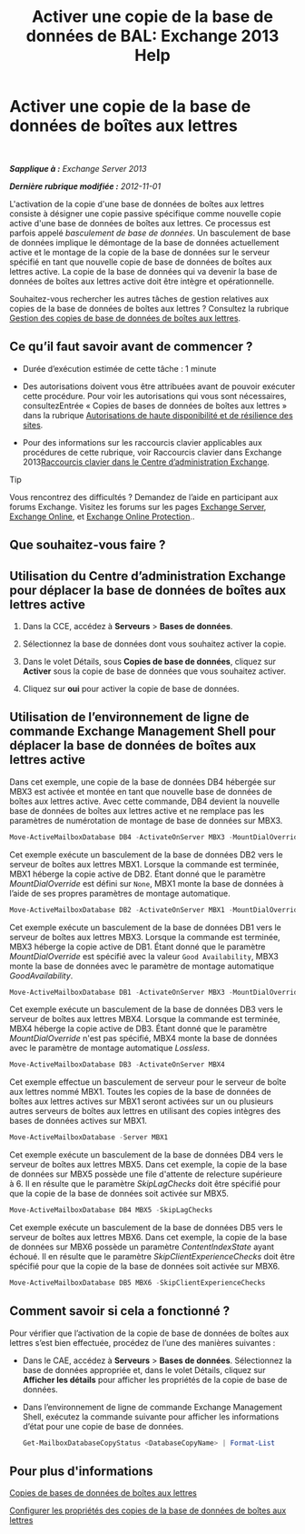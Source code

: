 ﻿---
title: 'Activer une copie de la base de données de BAL: Exchange 2013 Help'
TOCTitle: Activer une copie de la base de données de boîtes aux lettres
ms:assetid: d948269b-c902-4d8d-8c2b-269473359baa
ms:mtpsurl: https://technet.microsoft.com/fr-fr/library/Ee364750(v=EXCHG.150)
ms:contentKeyID: 50479307
ms.date: 05/23/2018
mtps_version: v=EXCHG.150
ms.translationtype: MT
---

# Activer une copie de la base de données de boîtes aux lettres

 

_**Sapplique à :** Exchange Server 2013_

_**Dernière rubrique modifiée :** 2012-11-01_

L'activation de la copie d'une base de données de boîtes aux lettres consiste à désigner une copie passive spécifique comme nouvelle copie active d'une base de données de boîtes aux lettres. Ce processus est parfois appelé *basculement de base de données*. Un basculement de base de données implique le démontage de la base de données actuellement active et le montage de la copie de la base de données sur le serveur spécifié en tant que nouvelle copie de base de données de boîtes aux lettres active. La copie de la base de données qui va devenir la base de données de boîtes aux lettres active doit être intègre et opérationnelle.

Souhaitez-vous rechercher les autres tâches de gestion relatives aux copies de la base de données de boîtes aux lettres ? Consultez la rubrique [Gestion des copies de base de données de boîtes aux lettres](managing-mailbox-database-copies-exchange-2013-help.md).

## Ce qu’il faut savoir avant de commencer ?

  - Durée d’exécution estimée de cette tâche : 1 minute

  - Des autorisations doivent vous être attribuées avant de pouvoir exécuter cette procédure. Pour voir les autorisations qui vous sont nécessaires, consultezEntrée « Copies de bases de données de boîtes aux lettres » dans la rubrique [Autorisations de haute disponibilité et de résilience des sites](high-availability-and-site-resilience-permissions-exchange-2013-help.md).

  - Pour des informations sur les raccourcis clavier applicables aux procédures de cette rubrique, voir Raccourcis clavier dans Exchange 2013[Raccourcis clavier dans le Centre d’administration Exchange](keyboard-shortcuts-in-the-exchange-admin-center-exchange-online-protection-help.md).

> [!TIP]
> Vous rencontrez des difficultés ? Demandez de l’aide en participant aux forums Exchange. Visitez les forums sur les pages <a href="https://go.microsoft.com/fwlink/p/?linkid=60612">Exchange Server</a>, <a href="https://go.microsoft.com/fwlink/p/?linkid=267542">Exchange Online</a>, et <a href="https://go.microsoft.com/fwlink/p/?linkid=285351">Exchange Online Protection</a>..


## Que souhaitez-vous faire ?

## Utilisation du Centre d’administration Exchange pour déplacer la base de données de boîtes aux lettres active

1.  Dans la CCE, accédez à **Serveurs** \> **Bases de données**.

2.  Sélectionnez la base de données dont vous souhaitez activer la copie.

3.  Dans le volet Détails, sous **Copies de base de données**, cliquez sur **Activer** sous la copie de base de données que vous souhaitez activer.

4.  Cliquez sur **oui** pour activer la copie de base de données.

## Utilisation de l’environnement de ligne de commande Exchange Management Shell pour déplacer la base de données de boîtes aux lettres active

Dans cet exemple, une copie de la base de données DB4 hébergée sur MBX3 est activée et montée en tant que nouvelle base de données de boîtes aux lettres active. Avec cette commande, DB4 devient la nouvelle base de données de boîtes aux lettres active et ne remplace pas les paramètres de numérotation de montage de base de données sur MBX3.

```powershell
Move-ActiveMailboxDatabase DB4 -ActivateOnServer MBX3 -MountDialOverride:None
```

Cet exemple exécute un basculement de la base de données DB2 vers le serveur de boîtes aux lettres MBX1. Lorsque la commande est terminée, MBX1 héberge la copie active de DB2. Étant donné que le paramètre *MountDialOverride* est défini sur `None`, MBX1 monte la base de données à l’aide de ses propres paramètres de montage automatique.

```powershell
Move-ActiveMailboxDatabase DB2 -ActivateOnServer MBX1 -MountDialOverride:None
```

Cet exemple exécute un basculement de la base de données DB1 vers le serveur de boîtes aux lettres MBX3. Lorsque la commande est terminée, MBX3 héberge la copie active de DB1. Étant donné que le paramètre *MountDialOverride* est spécifié avec la valeur `Good Availability`, MBX3 monte la base de données avec le paramètre de montage automatique *GoodAvailability*.

```powershell
Move-ActiveMailboxDatabase DB1 -ActivateOnServer MBX3 -MountDialOverride:GoodAvailability
```

Cet exemple exécute un basculement de la base de données DB3 vers le serveur de boîtes aux lettres MBX4. Lorsque la commande est terminée, MBX4 héberge la copie active de DB3. Étant donné que le paramètre *MountDialOverride* n'est pas spécifié, MBX4 monte la base de données avec le paramètre de montage automatique *Lossless*.

```powershell
Move-ActiveMailboxDatabase DB3 -ActivateOnServer MBX4
```

Cet exemple effectue un basculement de serveur pour le serveur de boîte aux lettres nommé MBX1. Toutes les copies de la base de données de boîtes aux lettres actives sur MBX1 seront activées sur un ou plusieurs autres serveurs de boîtes aux lettres en utilisant des copies intègres des bases de données actives sur MBX1.

```powershell
Move-ActiveMailboxDatabase -Server MBX1
```

Cet exemple exécute un basculement de la base de données DB4 vers le serveur de boîtes aux lettres MBX5. Dans cet exemple, la copie de la base de données sur MBX5 possède une file d'attente de relecture supérieure à 6. Il en résulte que le paramètre *SkipLagChecks* doit être spécifié pour que la copie de la base de données soit activée sur MBX5.

```powershell
Move-ActiveMailboxDatabase DB4 MBX5 -SkipLagChecks
```

Cet exemple exécute un basculement de la base de données DB5 vers le serveur de boîtes aux lettres MBX6. Dans cet exemple, la copie de la base de données sur MBX6 possède un paramètre *ContentIndexState* ayant échoué. Il en résulte que le paramètre *SkipClientExperienceChecks* doit être spécifié pour que la copie de la base de données soit activée sur MBX6.

```powershell
Move-ActiveMailboxDatabase DB5 MBX6 -SkipClientExperienceChecks
```

## Comment savoir si cela a fonctionné ?

Pour vérifier que l’activation de la copie de base de données de boîtes aux lettres s’est bien effectuée, procédez de l’une des manières suivantes :

  - Dans le CAE, accédez à **Serveurs** \> **Bases de données**. Sélectionnez la base de données appropriée et, dans le volet Détails, cliquez sur **Afficher les détails** pour afficher les propriétés de la copie de base de données.

  - Dans l’environnement de ligne de commande Exchange Management Shell, exécutez la commande suivante pour afficher les informations d’état pour une copie de base de données.
    
    ```powershell
    Get-MailboxDatabaseCopyStatus <DatabaseCopyName> | Format-List
    ```

## Pour plus d'informations

[Copies de bases de données de boîtes aux lettres](mailbox-database-copies-exchange-2013-help.md)

[Configurer les propriétés des copies de la base de données de boîtes aux lettres](configure-mailbox-database-copy-properties-exchange-2013-help.md)

